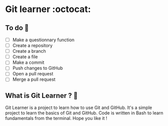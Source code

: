 # Git learner :octocat:

## To do :pencil:

- [ ] Make a questionnary function
- [ ] Create a repository
- [ ] Create a branch
- [ ] Create a file
- [ ] Make a commit
- [ ] Push changes to GitHub
- [ ] Open a pull request
- [ ] Merge a pull request

## What is Git Learner ? :book:

Git Learner is a project to learn how to use Git and GitHub. It's a simple project to learn the basics of Git and GitHub.
Code is written in Bash to learn fundamentals from the terminal.
Hope you like it !
